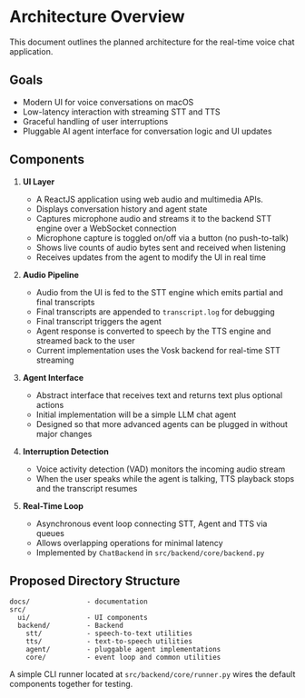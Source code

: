 # Architecture Overview

This document outlines the planned architecture for the real-time voice chat application.

## Goals

- Modern UI for voice conversations on macOS
- Low-latency interaction with streaming STT and TTS
- Graceful handling of user interruptions
- Pluggable AI agent interface for conversation logic and UI updates

## Components

1. **UI Layer**
   - A ReactJS application using web audio and multimedia APIs.
   - Displays conversation history and agent state
   - Captures microphone audio and streams it to the backend STT engine over a WebSocket connection
   - Microphone capture is toggled on/off via a button (no push-to-talk)
   - Shows live counts of audio bytes sent and received when listening
   - Receives updates from the agent to modify the UI in real time

2. **Audio Pipeline**
   - Audio from the UI is fed to the STT engine which emits partial and final transcripts
   - Final transcripts are appended to `transcript.log` for debugging
   - Final transcript triggers the agent
   - Agent response is converted to speech by the TTS engine and streamed back to the user
   - Current implementation uses the Vosk backend for real-time STT streaming

3. **Agent Interface**
   - Abstract interface that receives text and returns text plus optional actions
   - Initial implementation will be a simple LLM chat agent
   - Designed so that more advanced agents can be plugged in without major changes

4. **Interruption Detection**
   - Voice activity detection (VAD) monitors the incoming audio stream
   - When the user speaks while the agent is talking, TTS playback stops and the transcript resumes

5. **Real-Time Loop**
   - Asynchronous event loop connecting STT, Agent and TTS via queues
   - Allows overlapping operations for minimal latency
   - Implemented by `ChatBackend` in `src/backend/core/backend.py`

## Proposed Directory Structure

```
docs/              - documentation
src/
  ui/              - UI components
  backend/         - Backend
    stt/           - speech-to-text utilities
    tts/           - text-to-speech utilities
    agent/         - pluggable agent implementations
    core/          - event loop and common utilities
```

A simple CLI runner located at `src/backend/core/runner.py` wires the default
components together for testing.
